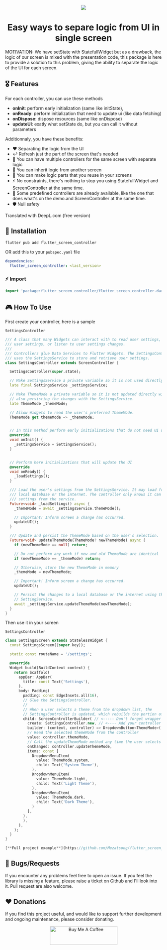 <p align="center">
    <img src="https://raw.githubusercontent.com/Mezatsong/flutter_screen_controller/main/demo.gif?sanitize=true"/>
</p>
<h1 align="center"> 
    Easy ways to separe logic from UI in single screen
</h1>

<u>MOTIVATION</u>: We have setState with StatefullWidget but as a drawback, the logic of our screen is mixed with the presentation code, this package is here to provide a solution to this problem, giving the ability to separate the logic of the UI for each screen.

## 🎖 Features

For each controller, you can use these methods

- **onInit**: perform early initialization (same like initState),
- **onReady**: perform initialization that need to update ui (like data fetching)
- **onDispose**: dispose resources (same like onDispose)
- **updateUI**: exatly what setState do, but you can call it without parameters

Additionnaly, you have these benefits:

- ❤️ Separating the logic from the UI
- ↩️ Refresh just the part of the screen that's needed
- 🔌 You can have multiple controllers for the same screen with separate logic
- 🔌 You can inherit logic from another screen
- 💾 You can make logic parts that you reuse in your screens
- ⚡ No constraints, there's nothing to stop you using StatefullWidget and ScreenController at the same time.
- 🚀 Some predefined controllers are already available, like the one that does what's on the demo.and ScreenController at the same time.
- 🛡️ Null safety

Translated with DeepL.com (free version)

## 🔩 Installation

```bash
flutter pub add flutter_screen_controller
```

OR add this to your `pubspec.yaml` file

```yaml
dependencies:
  flutter_screen_controller: <last_version>
```

### ⚡️ Import

```dart
import 'package:flutter_screen_controller/flutter_screen_controller.dart';
```

## 🎮 How To Use

First create your controller, here is a sample

`SettingsController`

```dart
/// A class that many Widgets can interact with to read user settings, update
/// user settings, or listen to user settings changes.
///
/// Controllers glue Data Services to Flutter Widgets. The SettingsController
/// uses the SettingsService to store and retrieve user settings.
class SettingsController extends ScreenController {

  SettingsController(super.state);

  // Make SettingsService a private variable so it is not used directly.
  late final SettingsService _settingsService;

  // Make ThemeMode a private variable so it is not updated directly without
  // also persisting the changes with the SettingsService.
  late ThemeMode _themeMode;

  // Allow Widgets to read the user's preferred ThemeMode.
  ThemeMode get themeMode => _themeMode;


  // In this method perform early initializations that do not need UI update
  @override
  void onInit() {
    _settingsService = SettingsService();
  }


  // Perform here initializations that will update the UI
  @override
  void onReady() {
    _loadSettings();
  }

  /// Load the user's settings from the SettingsService. It may load from a
  /// local database or the internet. The controller only knows it can load the
  /// settings from the service.
  Future<void> _loadSettings() async {
    _themeMode = await _settingsService.themeMode();

    // Important! Inform screen a change has occurred.
    updateUI();
  }

  /// Update and persist the ThemeMode based on the user's selection.
  Future<void> updateThemeMode(ThemeMode? newThemeMode) async {
    if (newThemeMode == null) return;

    // Do not perform any work if new and old ThemeMode are identical
    if (newThemeMode == _themeMode) return;

    // Otherwise, store the new ThemeMode in memory
    _themeMode = newThemeMode;

    // Important! Inform screen a change has occurred.
    updateUI();

    // Persist the changes to a local database or the internet using the
    // SettingService.
    await _settingsService.updateThemeMode(newThemeMode);
  }
}
```

Then use it in your screen

`SettingsController`

```dart
class SettingsScreen extends StatelessWidget {
  const SettingsScreen({super.key});

  static const routeName = '/settings';

  @override
  Widget build(BuildContext context) {
    return Scaffold(
      appBar: AppBar(
        title: const Text('Settings'),
      ),
      body: Padding(
        padding: const EdgeInsets.all(16),
        // Glue the SettingsController.
        //
        // When a user selects a theme from the dropdown list, the
        // SettingsController is updated, which rebuilds the portion of screen wrapped by the controller.
        child: ScreenControllerBuilder( // <----- Don't forget wrapper widget
          create: SettingsController.new, // <---- Add your controller here
          builder: (context, controller) => DropdownButton<ThemeMode>(
          // Read the selected themeMode from the controller
          value: controller.themeMode,
          // Call the updateThemeMode method any time the user selects a theme.
          onChanged: controller.updateThemeMode,
          items: const [
            DropdownMenuItem(
              value: ThemeMode.system,
              child: Text('System Theme'),
            ),
            DropdownMenuItem(
              value: ThemeMode.light,
              child: Text('Light Theme'),
            ),
            DropdownMenuItem(
              value: ThemeMode.dark,
              child: Text('Dark Theme'),
            )
          ],
        ),
        ),
      ),
    );
  }
}

[**Full project example**](https://github.com/Mezatsong/flutter_screen_controller/blob/main/example)

```

## 🐛 Bugs/Requests

If you encounter any problems feel free to open an issue. If you feel the library is
missing a feature, please raise a ticket on Github and I'll look into it.
Pull request are also welcome.

## ❤️ Donations

If you find this project useful, and would like to support further development and ongoing maintenance, please consider donating.

<p align="center">
  <a href="https://www.buymeacoffee.com/mezatsong" target="_blank"><img src="https://cdn.buymeacoffee.com/buttons/v2/default-yellow.png" alt="Buy Me A Coffee" style="height: 60px !important;width: 217px !important;" ></a>
</p>
